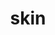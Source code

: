 ---
category: 4-letters
denotation: null
name: skin
reference_link: https://www.etymonline.com/word/skin
root_language: null
root_name: null
title: skin
type: free
word_sums:
- respelling: skin
  sum: 'Skin + '
---